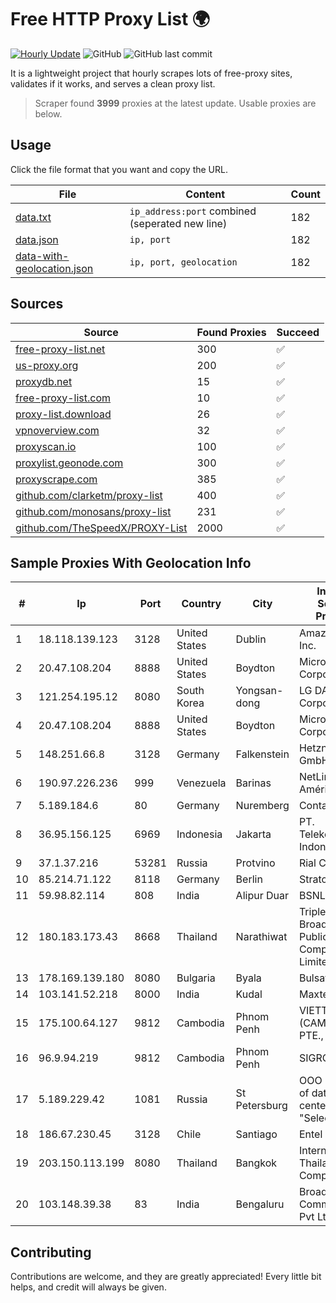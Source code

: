 
# Free HTTP Proxy List 🌍

[![Hourly Update](https://github.com/mertguvencli/http-proxy-list/actions/workflows/main.yml/badge.svg?branch=main)](https://github.com/mertguvencli/http-proxy-list/actions/workflows/main.yml)
![GitHub](https://img.shields.io/github/license/mertguvencli/http-proxy-list)
![GitHub last commit](https://img.shields.io/github/last-commit/mertguvencli/http-proxy-list)

It is a lightweight project that hourly scrapes lots of free-proxy sites, validates if it works, and serves a clean proxy list.


> Scraper found **3999** proxies at the latest update. Usable proxies are below.

## Usage

Click the file format that you want and copy the URL.


|File|Content|Count|
|----|-------|-----|
|[data.txt](https://raw.githubusercontent.com/mertguvencli/http-proxy-list/main/proxy-list/data.txt)|`ip_address:port` combined (seperated new line)|182|
|[data.json](https://raw.githubusercontent.com/mertguvencli/http-proxy-list/main/proxy-list/data.json)|`ip, port`|182|
|[data-with-geolocation.json](https://raw.githubusercontent.com/mertguvencli/http-proxy-list/main/proxy-list/data-with-geolocation.json)|`ip, port, geolocation`|182|

## Sources

|Source|Found Proxies|Succeed|
|------|-------------|-------|
|[free-proxy-list.net](https://free-proxy-list.net)|300|✅|
|[us-proxy.org](https://www.us-proxy.org)|200|✅|
|[proxydb.net](http://proxydb.net)|15|✅|
|[free-proxy-list.com](https://free-proxy-list.com/?page=&port=&type%5B%5D=http&type%5B%5D=https&up_time=0&search=Search)|10|✅|
|[proxy-list.download](https://www.proxy-list.download/HTTP)|26|✅|
|[vpnoverview.com](https://vpnoverview.com/privacy/anonymous-browsing/free-proxy-servers)|32|✅|
|[proxyscan.io](https://www.proxyscan.io)|100|✅|
|[proxylist.geonode.com](https://proxylist.geonode.com/api/proxy-list?limit=300&page=1&sort_by=lastChecked&sort_type=desc&protocols=http,https)|300|✅|
|[proxyscrape.com](https://api.proxyscrape.com/v2/?request=displayproxies&protocol=http&timeout=10000&country=all&ssl=all&anonymity=all)|385|✅|
|[github.com/clarketm/proxy-list](https://raw.githubusercontent.com/clarketm/proxy-list/master/proxy-list-raw.txt)|400|✅|
|[github.com/monosans/proxy-list](https://raw.githubusercontent.com/monosans/proxy-list/main/proxies/http.txt)|231|✅|
|[github.com/TheSpeedX/PROXY-List](https://raw.githubusercontent.com/TheSpeedX/PROXY-List/master/http.txt)|2000|✅|


## Sample Proxies With Geolocation Info

|#|Ip|Port|Country|City|Internet Service Provider|
|-|--|----|-------|----|-------------------------|
|1|18.118.139.123|3128|United States|Dublin|Amazon.com, Inc.|
|2|20.47.108.204|8888|United States|Boydton|Microsoft Corporation|
|3|121.254.195.12|8080|South Korea|Yongsan-dong|LG DACOM Corporation|
|4|20.47.108.204|8888|United States|Boydton|Microsoft Corporation|
|5|148.251.66.8|3128|Germany|Falkenstein|Hetzner Online GmbH|
|6|190.97.226.236|999|Venezuela|Barinas|NetLink América C.A.|
|7|5.189.184.6|80|Germany|Nuremberg|Contabo GmbH|
|8|36.95.156.125|6969|Indonesia|Jakarta|PT. Telekomunikasi Indonesia|
|9|37.1.37.216|53281|Russia|Protvino|Rial Com JSC|
|10|85.214.71.122|8118|Germany|Berlin|Strato AG|
|11|59.98.82.114|808|India|Alipur Duar|BSNL Internet|
|12|180.183.173.43|8668|Thailand|Narathiwat|Triple T Broadband Public Company Limited|
|13|178.169.139.180|8080|Bulgaria|Byala|Bulsatcom EAD|
|14|103.141.52.218|8000|India|Kudal|Maxtech|
|15|175.100.64.127|9812|Cambodia|Phnom Penh|VIETTEL (CAMBODIA) PTE., LTD|
|16|96.9.94.219|9812|Cambodia|Phnom Penh|SIGROUPS|
|17|5.189.229.42|1081|Russia|St Petersburg|OOO "Network of data-centers "Selectel"|
|18|186.67.230.45|3128|Chile|Santiago|Entel Chile S.A.|
|19|203.150.113.199|8080|Thailand|Bangkok|Internet Thailand Company Ltd.|
|20|103.148.39.38|83|India|Bengaluru|Broadway Communication Pvt Ltd|



## Contributing

Contributions are welcome, and they are greatly appreciated! Every
little bit helps, and credit will always be given.

